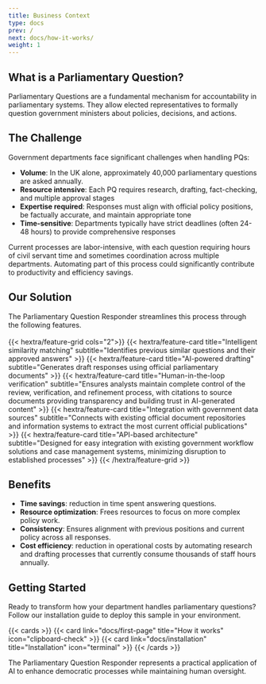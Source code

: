 ```yaml
---
title: Business Context
type: docs
prev: /
next: docs/how-it-works/
weight: 1
---
```


## What is a Parliamentary Question?
Parliamentary Questions are a fundamental mechanism for accountability in parliamentary systems. They allow elected representatives to formally question government ministers about policies, decisions, and actions.

## The Challenge
Government departments face significant challenges when handling PQs:

* **Volume**: In the UK alone, approximately 40,000 parliamentary questions are asked annually.
* **Resource intensive**: Each PQ requires research, drafting, fact-checking, and multiple approval stages
* **Expertise required**: Responses must align with official policy positions, be factually accurate, and maintain appropriate tone
* **Time-sensitive**: Departments typically have strict deadlines (often 24-48 hours) to provide comprehensive responses

Current processes are labor-intensive, with each question requiring hours of civil servant time and sometimes coordination across multiple departments. Automating part of this process could significantly contribute to productivity and efficiency savings. 

## Our Solution
The Parliamentary Question Responder streamlines this process through the following features.
<br></br>
{{< hextra/feature-grid cols="2">}}
	{{< hextra/feature-card
		title="Intelligent similarity matching"
		subtitle="Identifies previous similar questions and their approved answers"
	>}}
	{{< hextra/feature-card
		title="AI-powered drafting"
		subtitle="Generates draft responses using official parliamentary documents"
	>}}
  {{< hextra/feature-card
		title="Human-in-the-loop verification"
		subtitle="Ensures analysts maintain complete control of the review, verification, and refinement process, with citations to source documents providing transparency and building trust in AI-generated content"
	>}}
  {{< hextra/feature-card
		title="Integration with government data sources"
		subtitle="Connects with existing official document repositories and information systems to extract the most current official publications"
	>}}
  {{< hextra/feature-card
		title="API-based architecture"
		subtitle="Designed for easy integration with existing government workflow solutions and case management systems, minimizing disruption to established processes"
	>}}
{{< /hextra/feature-grid >}}

## Benefits

* **Time savings**: reduction in time spent answering questions.
* **Resource optimization**: Frees resources to focus on more complex policy work.
* **Consistency**: Ensures alignment with previous positions and current policy across all responses.
* **Cost efficiency**: reduction in operational costs by automating research and drafting processes that currently consume thousands of staff hours annually.

## Getting Started

Ready to transform how your department handles parliamentary questions? Follow our installation guide to deploy this sample in your environment.

{{< cards >}}
  {{< card link="docs/first-page" title="How it works" icon="clipboard-check" >}}
  {{< card link="docs/installation" title="Installation" icon="terminal" >}}
{{< /cards >}}

The Parliamentary Question Responder represents a practical application of AI to enhance democratic processes while maintaining human oversight.
